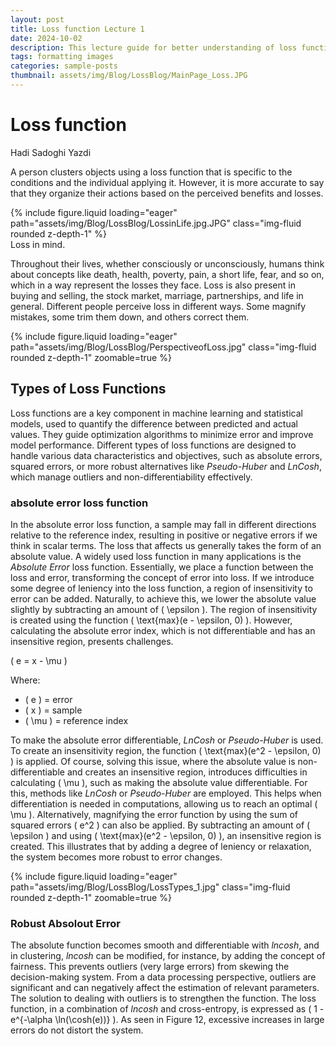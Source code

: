 ```yaml
---
layout: post
title: Loss function Lecture 1
date: 2024-10-02 
description: This lecture guide for better understanding of loss function mechanism
tags: formatting images
categories: sample-posts
thumbnail: assets/img/Blog/LossBlog/MainPage_Loss.JPG
---
```


# Loss function

Hadi Sadoghi Yazdi

A person clusters objects using a loss function that is specific to the conditions and the individual applying it. However, it is more accurate to say that they organize their actions based on the perceived benefits and losses.

<div class="row mt-3">
    <div class="col-sm mt-3 mt-md-0">
        {% include figure.liquid loading="eager" path="assets/img/Blog/LossBlog/LossinLife.jpg.JPG" class="img-fluid rounded z-depth-1" %}
    </div>
</div>
<div class="caption">
    Loss in mind.
</div>

Throughout their lives, whether consciously or unconsciously, humans think about concepts like death, health, poverty, pain, a short life, fear, and so on, which in a way represent the losses they face. Loss is also present in buying and selling, the stock market, marriage, partnerships, and life in general. Different people perceive loss in different ways. Some magnify mistakes, some trim them down, and others correct them.

<div class="row mt-3">
    <div class="col-sm mt-3 mt-md-0">
        {% include figure.liquid loading="eager" path="assets/img/Blog/LossBlog/PerspectiveofLoss.jpg" class="img-fluid rounded z-depth-1" zoomable=true %}
    </div>
</div>

## **Types of Loss Functions**
 
Loss functions are a key component in machine learning and statistical models, used to quantify the difference between predicted and actual values. They guide optimization algorithms to minimize error and improve model performance. Different types of loss functions are designed to handle various data characteristics and objectives, such as absolute errors, squared errors, or more robust alternatives like *Pseudo-Huber* and *LnCosh*, which manage outliers and non-differentiability effectively.

### absolute error loss function

In the absolute error loss function, a sample may fall in different directions relative to the reference index, resulting in positive or negative errors if we think in scalar terms. The loss that affects us generally takes the form of an absolute value. A widely used loss function in many applications is the *Absolute Error* loss function. Essentially, we place a function between the loss and error, transforming the concept of error into loss. If we introduce some degree of leniency into the loss function, a region of insensitivity to error can be added. Naturally, to achieve this, we lower the absolute value slightly by subtracting an amount of \( \epsilon \). The region of insensitivity is created using the function \( \text{max}(e - \epsilon, 0) \). However, calculating the absolute error index, which is not differentiable and has an insensitive region, presents challenges.

\( e = x - \mu \)

Where:
- \( e \) = error
- \( x \) = sample
- \( \mu \) = reference index

To make the absolute error differentiable, *LnCosh* or *Pseudo-Huber* is used. To create an insensitivity region, the function \( \text{max}(e^2 - \epsilon, 0) \) is applied. Of course, solving this issue, where the absolute value is non-differentiable and creates an insensitive region, introduces difficulties in calculating \( \mu \), such as making the absolute value differentiable. For this, methods like *LnCosh* or *Pseudo-Huber* are employed. This helps when differentiation is needed in computations, allowing us to reach an optimal \( \mu \). Alternatively, magnifying the error function by using the sum of squared errors \( e^2 \) can also be applied. By subtracting an amount of \( \epsilon \) and using \( \text{max}(e^2 - \epsilon, 0) \), an insensitive region is created. This illustrates that by adding a degree of leniency or relaxation, the system becomes more robust to error changes.

<div class="row mt-3">
    <div class="col-sm mt-3 mt-md-0">
        {% include figure.liquid loading="eager" path="assets/img/Blog/LossBlog/LossTypes_1.jpg" class="img-fluid rounded z-depth-1" zoomable=true %}
    </div>
</div>

### Robust Absolout Error

The absolute function becomes smooth and differentiable with *lncosh*, and in clustering, *lncosh* can be modified, for instance, by adding the concept of fairness. This prevents outliers (very large errors) from skewing the decision-making system. From a data processing perspective, outliers are significant and can negatively affect the estimation of relevant parameters. The solution to dealing with outliers is to strengthen the function. The loss function, in a combination of *lncosh* and cross-entropy, is expressed as \( 1 - e^{-\alpha \ln(\cosh(e))} \). As seen in Figure 12, excessive increases in large errors do not distort the system.
